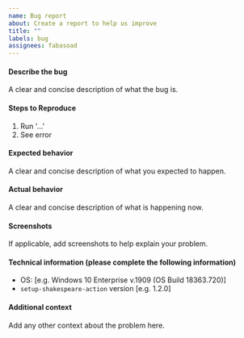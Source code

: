 ```yaml
---
name: Bug report
about: Create a report to help us improve
title: ""
labels: bug
assignees: fabasoad
---
```


#### Describe the bug

A clear and concise description of what the bug is.

#### Steps to Reproduce

1. Run '...'
2. See error

#### Expected behavior

A clear and concise description of what you expected to happen.

#### Actual behavior

A clear and concise description of what is happening now.

#### Screenshots

If applicable, add screenshots to help explain your problem.

#### Technical information (please complete the following information)

- OS: [e.g. Windows 10 Enterprise v.1909 (OS Build 18363.720)]
- `setup-shakespeare-action` version [e.g. 1.2.0]

#### Additional context

Add any other context about the problem here.
